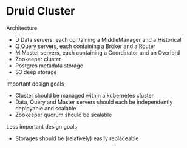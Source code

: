 # Druid Cluster

Architecture

- D Data servers, each containing a MiddleManager and a Historical
- Q Query servers, each containing a Broker and a Router
- M Master servers, each containing a Coordinator and an Overlord
- Zookeeper cluster
- Postgres metadata storage
- S3 deep storage

Important design goals

- Cluster should be managed within a kubernetes cluster
- Data, Query and Master servers should each be independently deplpyable and scalable
- Zookeeper quorum should be scalable

Less important design goals

- Storages should be (relatively) easily replaceable
